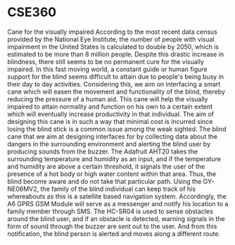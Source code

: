 # CSE360
Cane for the visually impaired
According to the most recent data census provided by the National Eye Institute, the number of
people with visual impairment in the United States is calculated to double by 2050, which is
estimated to be more than 8 million people. Despite this drastic increase in blindness, there still
seems to be no permanent cure for the visually impaired. In this fast moving world, a constant
guide or human figure support for the blind seems difficult to attain due to people's being busy in
their day to day activities. Considering this, we aim on interfacing a smart cane which will easen
the movement and functionality of the blind, thereby reducing the pressure of a human aid. This
cane will help the visually impaired to attain normality and function on his own to a certain
extent which will eventually increase productivity in that individual. The aim of designing this
cane is in such a way that minimal cost is incurred since losing the blind stick is a common issue
among the weak sighted. The blind cane that we aim at designing interfaces for by collecting
data about the dangers in the surrounding environment and alerting the blind user by producing
sounds from the buzzer. The Adafruit AHT20 takes the surrounding temperature and humidity as
an input, and if the temperature and humidity are above a certain threshold, it signals the user of
the presence of a hot body or high water content within that area. Thus, the blind become aware
and do not take that particular path. Using the GY-NE06MV2, the family of the blind individual
can keep track of his whereabouts as this is a satellite based navigation system. Accordingly, the
A6 GPRS GSM Module will serve as a messenger and notify his location to a family member
through SMS. The HC-SR04 is used to sense obstacles around the blind user, and if an obstacle
is detected, warning signals in the form of sound through the buzzer are sent out to the user. And
from this notification, the blind person is alerted and moves along a different route.
